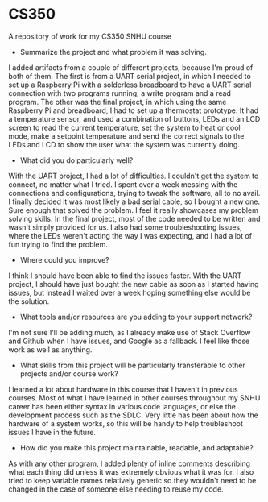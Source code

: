 # CS350
A repository of work for my CS350 SNHU course

* Summarize the project and what problem it was solving.

I added artifacts from a couple of different projects, because I'm proud of both of them. The first is from a UART serial project, in which I needed to set up a Raspberry Pi with a solderless breadboard to have a UART serial connection with two programs running; a write program and a read program. The other was the final project, in which using the same Raspberry Pi and breadboard, I had to set up a thermostat prototype. It had a temperature sensor, and used a combination of buttons, LEDs and an LCD screen to read the current temperature, set the system to heat or cool mode, make a setpoint temperature and send the correct signals to the LEDs and LCD to show the user what the system was currently doing.

* What did you do particularly well?

With the UART project, I had a lot of difficulties. I couldn't get the system to connect, no matter what I tried. I spent over a week messing with the connections and configurations, trying to tweak the software, all to no avail. I finally decided it was most likely a bad serial cable, so I bought a new one. Sure enough that solved the problem. I feel it really showcases my problem solving skills. In the final project, most of the code needed to be written and wasn't simply provided for us. I also had some troubleshooting issues, where the LEDs weren't acting the way I was expecting, and I had a lot of fun trying to find the problem.

* Where could you improve?

I think I should have been able to find the issues faster. With the UART project, I should have just bought the new cable as soon as I started having issues, but instead I waited over a week hoping something else would be the solution. 

* What tools and/or resources are you adding to your support network?

I'm not sure I'll be adding much, as I already make use of Stack Overflow and Github when I have issues, and Google as a fallback. I feel like those work as well as anything.

* What skills from this project will be particularly transferable to other projects and/or course work?

I learned a lot about hardware in this course that I haven't in previous courses. Most of what I have learned in other courses throughout my SNHU career has been either syntax in various code languages, or else the development process such as the SDLC. Very little has been about how the hardware of a system works, so this will be handy to help troubleshoot issues I have in the future.

* How did you make this project maintainable, readable, and adaptable?

As with any other program, I added plenty of inline comments describing what each thing did unless it was extremely obvious what it was for. I also tried to keep variable names relatively generic so they wouldn't need to be changed in the case of someone else needing to reuse my code. 
